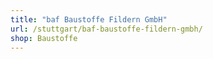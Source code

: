```yaml
---
title: "baf Baustoffe Fildern GmbH"
url: /stuttgart/baf-baustoffe-fildern-gmbh/
shop: Baustoffe
---
```

